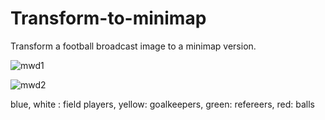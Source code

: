 # Transform-to-minimap
Transform a football broadcast image to a minimap version.

![mwd1](https://github.com/oursincroyable/Transform-to-minimap/assets/168544086/4f722cd5-7dbc-4470-b8e4-0390801e3d94)

![mwd2](https://github.com/oursincroyable/Transform-to-minimap/assets/168544086/7aee07cb-e775-470c-8d6c-b0f403efca6c)

blue, white : field players, yellow: goalkeepers, green: refereers, red: balls
